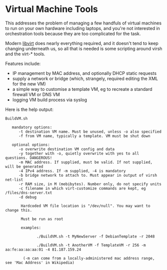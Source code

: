# Virtual Machine Tools

This addresses the problem of managing a few handfuls of virtual machines to
run on your own hardware including laptops, and you're not interested in
orchestration tools because they are too complicated for the task. 

Modern [libvirt](https://gitlab.com/libvirt) does nearly everything required, and it doesn't 
tend to keep changing underneath us, so all that is needed is some scripting around virsh and 
the virt-* tools. 

Features include:

* IP management by MAC address, and optionally DHCP static requests
* supply a network or bridge (which, strangely, required editing the XML for the new VM)
* a simple way to customise a template VM, eg to recreate a standard firewall VM or DNS VM
* logging VM build process via syslog

Here is the help output:

````
BuildVM.sh
 
   mandatory options:
      -t destination VM name. Must be unused, unless -o also specified
      -f from VM name, typically a template. VM must be shut down
 
   optional options:
      -o overwrite destination VM config and data
      -y together with -o, quietly overwrite with yes to all questions. DANGEROUS!
      -m MAC address. If supplied, must be valid. If not supplied, will be generated
      -4 IPv4 address. If -m supplied, -4 is mandatory
      -b bridge network to attach to. Must appear in output of virsh net-list
      -r RAM size, in M (mebibytes). Number only, do not specify units
      -c filename in which virt-customize commands are kept, eg /files/dns-server.txt
      -d debug
 
       Hardcoded VM file location is "/dev/null". You may want to change this.
 
       Must be run as root
 
       examples: 
 
              ./BuildVM.sh -t MyNewServer -f DebianTemplate -r 2048
 
              ./BuildVM.sh -t AnotherVM -f TemplateVM -r 256 -m aa:fe:aa:aa:aa:01 -4 81.187.159.24
 
        (-m can come from a locally-administered mac address range, see 'Mac Address' in Wikipedia)
 
````
